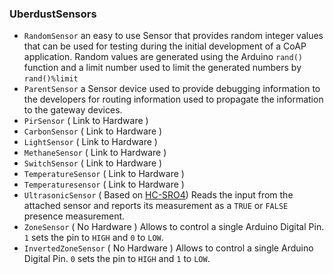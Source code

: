 ### UberdustSensors



* `RandomSensor` an easy to use Sensor that provides random integer values that can be used for testing during the initial development of a CoAP application. Random values are generated using the Arduino `rand()` function and a limit number used to limit the generated numbers by `rand()%limit`  
* `ParentSensor` a Sensor device used to provide debugging information to the developers for routing information used to propagate the information to the gateway devices.
* `PirSensor`  ( Link to Hardware ) 
*	`CarbonSensor`  ( Link to Hardware ) 
*	`LightSensor`  ( Link to Hardware ) 
*	`MethaneSensor`  ( Link to Hardware ) 
*	`SwitchSensor`  ( Link to Hardware ) 
*	`TemperatureSensor`  ( Link to Hardware ) 
*	`Temperaturesensor`  ( Link to Hardware ) 
*	`UltrasonicSensor`  ( Based on [HC-SRO4](http://users.ece.utexas.edu/~valvano/Datasheets/HCSR04b.pdf)) Reads the input from the attached sensor and reports its measurement as a `TRUE` or `FALSE` presence measurement.
*	`ZoneSensor`  ( No Hardware ) Allows to control a single Arduino Digital Pin. `1` sets the pin to `HIGH` and `0` to `LOW`.
*	`InvertedZoneSensor`  ( No Hardware ) Allows to control a single Arduino Digital Pin. `0` sets the pin to `HIGH` and `1` to `LOW`.
